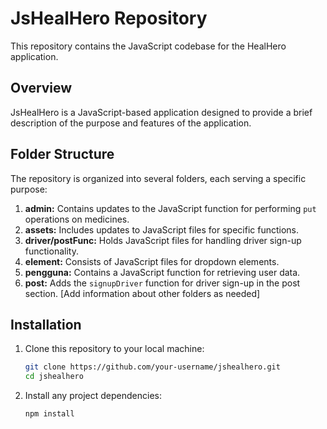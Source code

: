 # JsHealHero Repository

This repository contains the JavaScript codebase for the HealHero application.

## Overview

JsHealHero is a JavaScript-based application designed to provide a brief description of the purpose and features of the application.

## Folder Structure

The repository is organized into several folders, each serving a specific purpose:

1. **admin:** Contains updates to the JavaScript function for performing `put` operations on medicines.
2. **assets:** Includes updates to JavaScript files for specific functions.
3. **driver/postFunc:** Holds JavaScript files for handling driver sign-up functionality.
4. **element:** Consists of JavaScript files for dropdown elements.
5. **pengguna:** Contains a JavaScript function for retrieving user data.
6. **post:** Adds the `signupDriver` function for driver sign-up in the post section.
   [Add information about other folders as needed]

## Installation

1. Clone this repository to your local machine:
   ```bash
   git clone https://github.com/your-username/jshealhero.git
   cd jshealhero

2. Install any project dependencies:
   ```bash
   npm install
